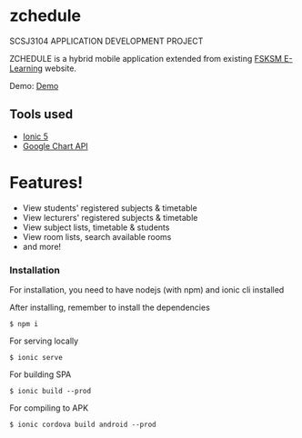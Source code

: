 # zchedule
SCSJ3104 APPLICATION DEVELOPMENT PROJECT

ZCHEDULE is a hybrid mobile application extended from existing [FSKSM E-Learning] website.

Demo: [Demo]
## Tools used 
- [Ionic 5]
- [Google Chart API]

# Features!

  - View students' registered subjects & timetable
  - View lecturers' registered subjects & timetable
  - View subject lists, timetable & students
  - View room lists, search available rooms
  - and more!

 ### Installation
 For installation, you need to have nodejs (with npm) and ionic cli installed
 
 After installing, remember to install the dependencies
 
 `$ npm i`
 
 For serving locally
 
 `$ ionic serve`
 
 For building SPA
 
 `$ ionic build --prod`
 
 For compiling to APK
 
 `$ ionic cordova build android --prod`
  
  [FSKSM E-Learning]: <http://web1.fsksm.utm.my/~webapps/cgi-bin/webman/applications/fsksmELearning/index.cgi>
  [Ionic 5]: <https://ionicframework.com/docs>
  [Google Chart API]: <https://developers.google.com/chart>
  [Demo]: <http://gmm-student.fc.utm.my/~tcl2/>
